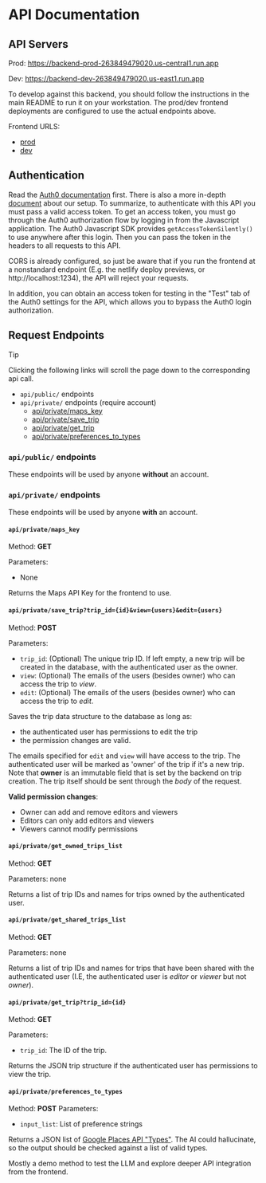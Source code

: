# API Documentation

## API Servers

Prod: https://backend-prod-263849479020.us-central1.run.app

Dev: https://backend-dev-263849479020.us-east1.run.app

To develop against this backend, you should follow the instructions in the main README to run it on your workstation.
The prod/dev frontend deployments are configured to use the actual endpoints above.

Frontend URLS:
- [prod](https://dayscape.netlify.app/) 
- [dev](https://dayscape-dev.netlify.app/)

## Authentication

Read the [Auth0 documentation](https://auth0.com/docs/quickstart/backend/python/02-using) first. There is also a more
in-depth [document](https://auth0.com/docs/get-started/architecture-scenarios/spa-api) about our setup. To summarize, to
authenticate with this API you must pass a valid access token. To get an access token, you must go through the Auth0
authorization flow by logging in from the Javascript application. The Auth0 Javascript SDK provides
`getAccessTokenSilently()` to use anywhere after this login. Then you can pass the token in the headers to all requests
to this API.

CORS is already configured, so just be aware that if you run the frontend at a nonstandard endpoint (E.g. the netlify
deploy previews, or http://localhost:1234), the API will reject your requests.

In addition, you can obtain an access token for testing in the "Test" tab of the Auth0 settings for the API, which
allows you to bypass the Auth0 login authorization.

## Request Endpoints

> [!TIP]
> Clicking the following links will scroll the page down to the corresponding api call.

- `api/public/` endpoints
- `api/private/` endpoints (require account)
    - [api/private/maps_key](#apiprivatemaps_key)
    - [api/private/save_trip](#apiprivatesave_tripuser_ididviewuserseditusers)
    - [api/private/get_trip](#apiprivateget_tripuser_idid)
    - [api/private/preferences_to_types](#apiprivatepreferences_to_types)

### `api/public/` endpoints

These endpoints will be used by anyone **without** an account.

### `api/private/` endpoints

These endpoints will be used by anyone **with** an account.

#### `api/private/maps_key`

Method: **GET**

Parameters:

- None

Returns the Maps API Key for the frontend to use.

#### `api/private/save_trip?trip_id={id}&view={users}&edit={users}`

Method: **POST**

Parameters:

- `trip_id`: (Optional) The unique trip ID. If left empty, a new trip
  will be created in the database, with the authenticated user as the
  owner.
- `view`: (Optional) The emails of the users (besides owner) who can
  access the trip to *view*.
- `edit`: (Optional) The emails of the users (besides owner) who can
  access the trip to *edit*.

Saves the trip data structure to the database as long as:

- the authenticated user has permissions to edit the trip
- the permission changes are valid.

The emails specified for `edit` and `view` will have access to the
trip. The authenticated user will be marked as 'owner' of the trip if
it's a new trip. Note that **owner** is an immutable field that is set
by the backend on trip creation. The trip itself should be sent
through the _body_ of the request.

**Valid permission changes**:

- Owner can add and remove editors and viewers
- Editors can only add editors and viewers
- Viewers cannot modify permissions

#### `api/private/get_owned_trips_list` <!--  -->

Method: **GET**

Parameters: none

Returns a list of trip IDs and names for trips owned by the authenticated user.

#### `api/private/get_shared_trips_list`
Method: **GET**

Parameters: none

Returns a list of trip IDs and names for trips that have been shared
with the authenticated user (I.E, the authenticated user is _editor_
or _viewer_ but not _owner_).

#### `api/private/get_trip?trip_id={id}`

Method: **GET**

Parameters:

- `trip_id`: The ID of the trip.

Returns the JSON trip structure if the authenticated user has
permissions to view the trip.

#### `api/private/preferences_to_types`

Method: **POST**
Parameters:
- `input_list`: List of preference strings

Returns a JSON list of [Google Places API
"Types"](https://developers.google.com/maps/documentation/places/web-service/supported_types). The
AI could hallucinate, so the output should be checked against a list
of valid types.

Mostly a demo method to test the LLM and explore deeper API
integration from the frontend.

